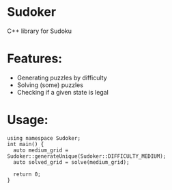 # Sudoker
C++ library for Sudoku

# Features:
* Generating puzzles by difficulty
* Solving (some) puzzles
* Checking if a given state is legal

# Usage:
    using namespace Sudoker;
    int main() {
      auto medium_grid = Sudoker::generateUnique(Sudoker::DIFFICULTY_MEDIUM);
      auto solved_grid = solve(medium_grid);
      
      return 0;
    }
    
